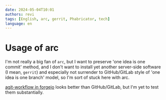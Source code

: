 ```yaml
---
date: 2024-05-04T10:01
authors: revi
tags: [English, arc, gerrit, Phabricator, tech]
language: en
---
```


# Usage of arc

I'm not really a big fan of `arc`, but I want to preserve
'one idea is one commit' method, and I don't want to install yet another
server-side software (I mean, `gerrit`) and especially not surrender to
GitHub/GitLab style of 'one idea is one branch' model,
so I'm sort of stuck here with arc.

[agit-workflow in forgejo](https://forgejo.org/docs/latest/user/agit-support/) looks
better than GitHub/GitLab, but I'm yet to test them substantially.
